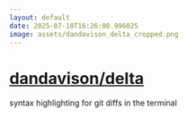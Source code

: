 ```yaml
---
layout: default
date: 2025-07-18T16:26:08.996025
image: assets/dandavison_delta_cropped.png
---
```


# [dandavison/delta](https://github.com/dandavison/delta)

syntax highlighting for git diffs in the terminal
